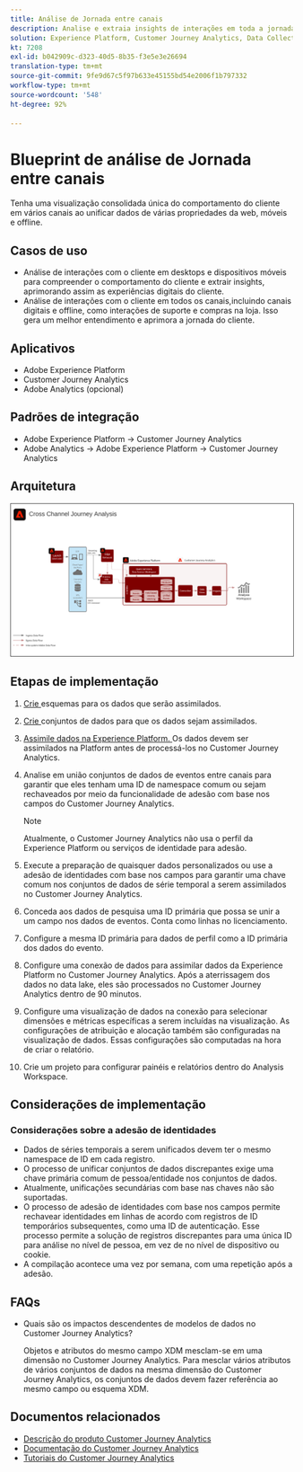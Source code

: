 ```yaml
---
title: Análise de Jornada entre canais
description: Analise e extraia insights de interações em toda a jornada do cliente.
solution: Experience Platform, Customer Journey Analytics, Data Collection
kt: 7208
exl-id: b042909c-d323-40d5-8b35-f3e5e3e26694
translation-type: tm+mt
source-git-commit: 9fe9d67c5f97b633e45155bd54e2006f1b797332
workflow-type: tm+mt
source-wordcount: '548'
ht-degree: 92%

---
```


# Blueprint de análise de Jornada entre canais

Tenha uma visualização consolidada única do comportamento do cliente em vários canais ao unificar dados de várias propriedades da web, móveis e offline.

## Casos de uso

* Análise de interações com o cliente em desktops e dispositivos móveis para compreender o comportamento do cliente e extrair insights, aprimorando assim as experiências digitais do cliente.
* Análise de interações com o cliente em todos os canais,incluindo canais digitais e offline, como interações de suporte e compras na loja. Isso gera um melhor entendimento e aprimora a jornada do cliente. 

## Aplicativos

* Adobe Experience Platform
* Customer Journey Analytics
* Adobe Analytics (opcional)

## Padrões de integração

* Adobe Experience Platform → Customer Journey Analytics
* Adobe Analytics → Adobe Experience Platform → Customer Journey Analytics

## Arquitetura

<img src="assets/CJA.svg" alt="Blueprint de arquitetura de referência para o Customer Journey Analytics" style="border:1px solid #4a4a4a" />

## Etapas de implementação

1. [Crie ](https://experienceleague.adobe.com/docs/platform-learn/tutorials/schemas/create-a-schema.html) esquemas para os dados que serão assimilados.
1. [Crie ](https://experienceleague.adobe.com/docs/platform-learn/tutorials/data-ingestion/create-datasets-and-ingest-data.html) conjuntos de dados para que os dados sejam assimilados.
1. [Assimile dados na Experience Platform.
](https://experienceleague.adobe.com/?recommended=ExperiencePlatform-D-1-2020.1.dataingestion)
Os dados devem ser assimilados na Platform antes de processá-los no Customer Journey Analytics.
1. Analise em união conjuntos de dados de eventos entre canais para garantir que eles tenham uma ID de namespace comum ou sejam rechaveados por meio da funcionalidade de adesão com base nos campos do Customer Journey Analytics. 

   >[!NOTE]
   >
   >Atualmente, o Customer Journey Analytics não usa o perfil da Experience Platform ou serviços de identidade para adesão.

1. Execute a preparação de quaisquer dados personalizados ou use a adesão de identidades com base nos campos para garantir uma chave comum nos conjuntos de dados de série temporal a serem assimilados no Customer Journey Analytics.
1. Conceda aos dados de pesquisa uma ID primária que possa se unir a um campo nos dados de eventos. Conta como linhas no licenciamento.
1. Configure a mesma ID primária para dados de perfil como a ID primária dos dados do evento.
1. Configure uma conexão de dados para assimilar dados da Experience Platform no Customer Journey Analytics. Após a aterrissagem dos dados no data lake, eles são processados no Customer Journey Analytics dentro de 90 minutos.
1. Configure uma visualização de dados na conexão para selecionar dimensões e métricas específicas a serem incluídas na visualização. As configurações de atribuição e alocação também são configuradas na visualização de dados. Essas configurações são computadas na hora de criar o relatório.
1. Crie um projeto para configurar painéis e relatórios dentro do Analysis Workspace.

## Considerações de implementação

### Considerações sobre a adesão de identidades

* Dados de séries temporais a serem unificados devem ter o mesmo namespace de ID em cada registro.
* O processo de unificar conjuntos de dados discrepantes exige uma chave primária comum de pessoa/entidade nos conjuntos de dados.
* Atualmente, unificações secundárias com base nas chaves não são suportadas.
* O processo de adesão de identidades com base nos campos permite rechavear identidades em linhas de acordo com registros de ID temporários subsequentes, como uma ID de autenticação. Esse processo permite a solução de registros discrepantes para uma única ID para análise no nível de pessoa, em vez de no nível de dispositivo ou cookie.
* A compilação acontece uma vez por semana, com uma repetição após a adesão.

## FAQs

* Quais são os impactos descendentes de modelos de dados no Customer Journey Analytics?

   Objetos e atributos do mesmo campo XDM mesclam-se em uma dimensão no Customer Journey Analytics. Para mesclar vários atributos de vários conjuntos de dados na mesma dimensão do Customer Journey Analytics, os conjuntos de dados devem fazer referência ao mesmo campo ou esquema XDM.

## Documentos relacionados

* [Descrição do produto Customer Journey Analytics](https://helpx.adobe.com/br/legal/product-descriptions/customer-journey-analytics.html)
* [Documentação do Customer Journey Analytics](https://experienceleague.adobe.com/docs/customer-journey-analytics.html?lang=pt-BR)
* [Tutoriais do Customer Journey Analytics](https://experienceleague.adobe.com/docs/customer-journey-analytics-learn/tutorials/overview.html?lang=pt-BR)
